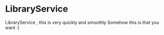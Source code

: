 # LibraryService
LibraryService , this is very quickly and smoothly Somehow this is that you want :)
